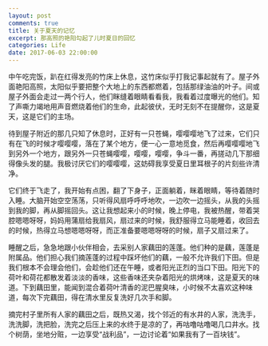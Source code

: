 ```yaml
---
layout: post
comments: true
title: 关于夏天的记忆
excerpt: 那高照的艳阳勾起了儿时夏日的回忆
categories: Life
date: 2017-06-03 22:00:00
---
```


中午吃完饭，趴在红得发亮的竹床上休息，这竹床似乎打我记事起就有了。屋子外面艳阳高照，太阳似乎要把整个大地上的东西都燃着，包括那绿油油的叶子。间或屋子外面会走过一两个行人，他们眯缝着眼睛看看我，我看着过度曝光的他们。知了声嘶力竭地用声音燃烧着他们的生命，此起彼伏，无时无刻不在提醒你，这是夏天，这是它们的主场。

待到屋子附近的那几只知了休息时，正好有一只苍蝇，嘤嘤嘤地飞了过来，它们只有在飞的时候才嘤嘤嘤，落在了某个地方，便一心一意地觅食，然后再嘤嘤嘤地飞到另外一个地方，跟另外一只苍蝇嘤嘤，嘤嘤，嘤嘤，争斗一番，再搓动几下那细得像头发的腿。我极讨厌它们的嘤嘤嘤，这妨碍我享受夏日里耳根子的片刻些许清净。

它们终于飞走了，我开始有点困，翻了下身子，正面躺着，眯着眼睛，等待着随时入睡。大脑开始空空荡荡，只听得风扇呼呼呼地吹，一边吹一边摇头，从我的头摇到我的脚，再从脚摇回头。这让我想起来小的时候，晚上停电，我被热醒，带着哭腔嗯嗯呀呀，妈妈用蒲扇给我扇风，扇过来的时候，我舒服得立马能睡着，收回去的时候，热得立马想嗯嗯呀呀，而正准备要嗯嗯呀呀的时候，扇子又扇过来了。

睡醒之后，急急地跟小伙伴相会，去采别人家藕田的莲蓬。他们种的是藕，莲蓬是附属品。他们担心我们摘莲蓬的过程中踩坏他们的藕，一般不允许我们下田。但是我们根本不会理会他们，会趁他们还在午睡，或者阳光正烈的当口下田。阳光下的荷叶和荷花都散发着淡淡的香味，这些香味还夹杂着阳光的烘烤味，这是夏天的味道。下到藕田里，能闻到混合着荷叶清香的泥巴腥臭味，小时候不太喜欢这种味道，每次下完藕田，得在清水里反复洗好几次手和脚。

摘完村子里所有人家的藕田之后，既热又渴，找个邻近的有水井的人家，洗洗手，洗洗脚，洗把脸，洗完之后压上来的水终于是凉的了，再咕噜咕噜喝几口井水。找个树荫，坐地分赃，一边享受“战利品”，一边讨论着“如果我有了一百块钱”。
